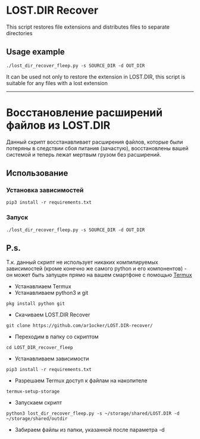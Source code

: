 # LOST.DIR Recover

This script restores file extensions and distributes files to separate directories

## Usage example

```
./lost_dir_recover_fleep.py -s SOURCE_DIR -d OUT_DIR
```

It can be used not only to restore the extension in LOST.DIR, this script is suitable for any files with a lost extension

---

# Восстановление расширений файлов из LOST.DIR

Данный скрипт восстанавливает расширения файлов, которые были потеряны в следствии сбоя питания (зачастую), восстановлены вашей системой и теперь лежат мертвым грузом без расширений.

## Использование

### Установка зависимостей

```
pip3 install -r requirements.txt
```

### Запуск

```
./lost_dir_recover_fleep.py -s SOURCE_DIR -d OUT_DIR
```

## P.s.

Т.к. данный скрипт не использует никаких компилируемых зависимостей (кроме конечно же самого python и его компонентов) - он может быть запущен прямо на вашем смартфоне с помощью [Termux](https://termux.dev/)

- Устанавлиаем Termux
- Устанавливаем python3 и git

```
pkg install python git
```

- Скачиваем LOST.DIR Recover

```
git clone https://github.com/ar1ocker/LOST.DIR-recover/
```
- Переходим в папку со скриптом
```
cd LOST_DIR_recover_fleep
```

- Устанавливаем зависимости

```
pip3 install -r requirements.txt
```

- Разрешаем Termux доступ к файлам на накопителе

```
termux-setup-storage
```

- Запускаем скрипт 

```
python3 lost_dir_recover_fleep.py -s ~/storage/shared/LOST.DIR -d ~/storage/shared/outdir
```

- Забираем файлы из папки, указанной после параметра -d
